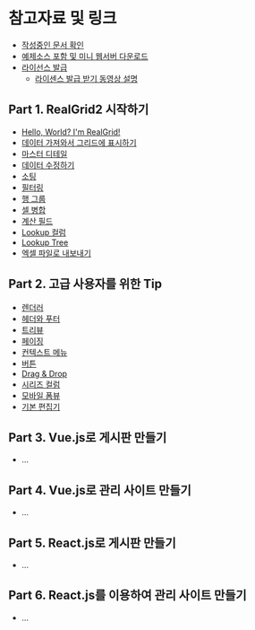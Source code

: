 # 참고자료 및 링크

* [작성중인 문서 확인](http://realgrid2.s3-website.ap-northeast-2.amazonaws.com/)
* [예제소스 포함 및 미니 웹서버 다운로드](https://github.com/realgrid/open-tutorial/raw/main/realgrid2.zip)
* [라이선스 발급](https://service.realgrid.com/join)
  * [라이센스 발급 받기 동영상 설명](https://youtu.be/M8bWc0p86lM)


## Part 1. RealGrid2 시작하기

* [Hello, World? I'm RealGrid!](/part-1/01)
* [데이터 가져와서 그리드에 표시하기](/part-1/02)
* [마스터 디테일](/part-1/03)
* [데이터 수정하기](/part-1/04)
* [소팅](/part-1/05)
* [필터링](/part-1/06)
* [행 그룹](/part-1/07)
* [셀 병합](/part-1/08)
* [계산 필드](/part-1/09)
* [Lookup 컬럼](/part-1/10)
* [Lookup Tree](/part-1/11)
* [엑셀 파일로 내보내기](/part-1/12)


## Part 2. 고급 사용자를 위한 Tip

* [렌더러](/part-2/01)
* [헤더와 푸터](/part-2/02)
* [트리뷰](/part-2/03)
* [페이징](/part-2/04)
* [컨텍스트 메뉴](/part-2/05)
* [버튼](/part-2/06)
* [Drag & Drop](/part-2/07)
* [시리즈 컬럼](/part-2/08)
* [모바일 폼뷰](/part-2/09)
* [기본 편집기](/part-2/10)


## Part 3. Vue.js로 게시판 만들기
* ...


## Part 4. Vue.js로 관리 사이트 만들기
* ...


## Part 5. React.js로 게시판 만들기
* ...


## Part 6. React.js를 이용하여 관리 사이트 만들기
* ...
